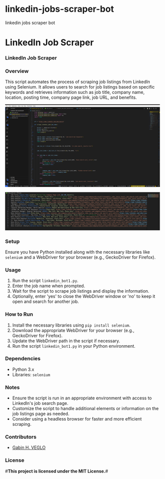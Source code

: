 # linkedin-jobs-scraper-bot
linkedin jobs scraper bot
# LinkedIn Job Scraper

### **LinkedIn Job Scraper**

### **Overview**
This script automates the process of scraping job listings from LinkedIn using Selenium. It allows users to search for job listings based on specific keywords and retrieves information such as job title, company name, location, posting time, company page link, job URL, and benefits.

![](code.png)


![](data.png)

### **Setup**
Ensure you have Python installed along with the necessary libraries like `selenium` and a WebDriver for your browser (e.g., GeckoDriver for Firefox).

### **Usage**
1. Run the script `linkedin_bot1.py`.
2. Enter the job name when prompted.
3. Wait for the script to scrape job listings and display the information.
4. Optionally, enter 'yes' to close the WebDriver window or 'no' to keep it open and search for another job.

### **How to Run**
1. Install the necessary libraries using `pip install selenium`.
2. Download the appropriate WebDriver for your browser (e.g., GeckoDriver for Firefox).
3. Update the WebDriver path in the script if necessary.
4. Run the script `linkedin_bot1.py` in your Python environment.

### **Dependencies**
- Python 3.x
- Libraries: `selenium`

### **Notes**
- Ensure the script is run in an appropriate environment with access to LinkedIn's job search page.
- Customize the script to handle additional elements or information on the job listings page as needed.
- Consider using a headless browser for faster and more efficient scraping.

### **Contributors**
- [Gabin H. VEGLO](https://github.com/VEGLOgabin)

### **License**
#**This project is licensed under the MIT License.**#
